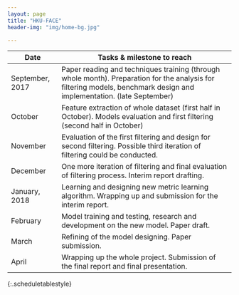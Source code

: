 ```yaml
---
layout: page
title: "HKU-FACE"
header-img: "img/home-bg.jpg"

---
```

| Date               | Tasks & milestone to reach
|--------------------|-----------------------------------------------------------------------------------------------------------------------------------------------------------------------------|
| September, 2017    |  Paper reading and techniques training (through whole month). Preparation for the analysis for filtering models, benchmark design and implementation. (late September) |
| October            | Feature extraction of whole dataset (first half in October). Models evaluation and first filtering (second half in October)                                        |
| November           | Evaluation of the first filtering and design for second filtering. Possible third iteration of filtering could be conducted.                                        |
| December           | One more iteration of filtering and final evaluation of filtering process. Interim report drafting.                                                                 |
| January,      2018 | Learning and designing new metric learning algorithm. Wrapping up and submission for the interim report.                                                            |
| February           | Model training and testing, research and development on the new model. Paper draft.                                                                                 |
| March              | Refining of the model designing. Paper submission.                                                                                                                  |
| April              | Wrapping up the whole project. Submission of the final report and final presentation.                                                            |
{:.scheduletablestyle}
